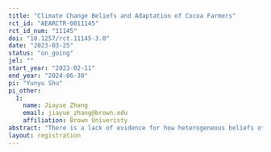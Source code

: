 ```yaml
---
title: "Climate Change Beliefs and Adaptation of Cocoa Farmers"
rct_id: "AEARCTR-0011145"
rct_id_num: "11145"
doi: "10.1257/rct.11145-3.0"
date: "2023-03-25"
status: "on_going"
jel: ""
start_year: "2023-02-11"
end_year: "2024-06-30"
pi: "Yunyu Shu"
pi_other:
  1:
    name: Jiayue Zhang
    email: jiayue_zhang@brown.edu
    affiliation: Brown Univeristy
abstract: "There is a lack of evidence for how heterogeneous beliefs of the population may affect the effectiveness and efficiency of incentivized subsidy programs. This project seeks to expand our knowledge of smallholder farmers' beliefs and actions towards climate change by examining how adaptation strategies respond to conditional cash transfers and information drops. We study this in the context of cocoa production in Ghana, where shade level management, i.e. growing forest trees on cocoa farms, is considered an adaptive farming practice to combat climate change. With a lab-in-the-field game design, we implement three subsidy interventions to examine cocoa farmers' different adaptation decisions on shade level. Apart from the standard payment for ecosystem services (PES), providing a fixed payment directly if the quantity of input (ecosystem services) passes a threshold, we consider two alternatives: (1) variable PES, which provides variable payments according to the input levels; (3) market-based variable PES, which offers an output-based price premium that increases with the level of ecosystem services. The cost-effectiveness of these three incentivized subsidies is ambiguous given the different distributions of heterogeneous beliefs.  Additionally, we interact the two variable PES treatments with an information intervention to explore the role of correcting beliefs and its impacts on the effectiveness of the two subsidies, where farmers are informed of both climate change risks and benefits of the climate-change-resilient shade-grown practice. This draft was completed and registered after baseline data collection, but prior to the analysis of any follow-up data."
layout: registration
---
```


